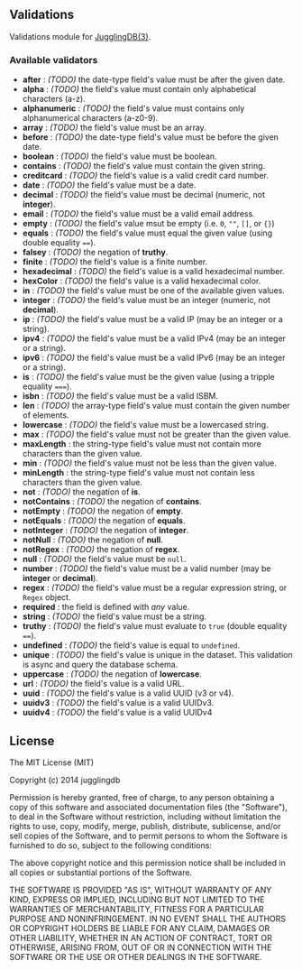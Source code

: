 ## Validations

Validations module for [JugglingDB(3)](http://jugglingdb.co).

### Available validators

* **after** : *(TODO)* the date-type field's value must be after the given date.
* **alpha** : *(TODO)* the field's value must contain only alphabetical characters (a-z).
* **alphanumeric** : *(TODO)* the field's value must contains only alphanumerical characters (a-z0-9).
* **array** : *(TODO)* the field's value must be an array.
* **before** : *(TODO)* the date-type field's value must be before the given date.
* **boolean** : *(TODO)* the field's value must be boolean.
* **contains** : *(TODO)* the field's value must contain the given string.
* **creditcard** : *(TODO)* the field's value is a valid credit card number.
* **date** : *(TODO)* the field's value must be a date.
* **decimal** : *(TODO)* the field's value must be decimal (numeric, not **integer**).
* **email** : *(TODO)* the field's value must be a valid email address.
* **empty** : *(TODO)* the field's value msut be empty (i.e. `0`, `""`, `[]`, or `{}`)
* **equals** : *(TODO)* the field's value must equal the given value (using double equality `==`).
* **falsey** : *(TODO)* the negation of **truthy**.
* **finite** : *(TODO)* the field's value is a finite number.
* **hexadecimal** : *(TODO)* the field's value is a valid hexadecimal number.
* **hexColor** : *(TODO)* the field's value is a valid hexadecimal color.
* **in** : *(TODO)* the field's value must be one of the available given values.
* **integer** : *(TODO)* the field's value must be an integer (numeric, not **decimal**).
* **ip** : *(TODO)* the field's value must be a valid IP (may be an integer or a string).
* **ipv4** : *(TODO)* the field's value must be a valid IPv4 (may be an integer or a string).
* **ipv6** : *(TODO)* the field's value must be a valid IPv6 (may be an integer or a string).
* **is** : *(TODO)* the field's value must be the given value (using a tripple equality `===`).
* **isbn** : *(TODO)* the field's value must be a valid ISBM.
* **len** : *(TODO)* the array-type field's value must contain the given number of elements.
* **lowercase** : *(TODO)* the field's value must be a lowercased string.
* **max** : *(TODO)* the field's value must not be greater than the given value.
* **maxLength** : the string-type field's value must not contain more characters than the given value.
* **min** : *(TODO)* the field's value must not be less than the given value.
* **minLength** : the string-type field's value must not contain less characters than the given value.
* **not** : *(TODO)* the negation of **is**.
* **notContains** : *(TODO)* the negation of **contains**.
* **notEmpty** : *(TODO)* the negation of **empty**.
* **notEquals** : *(TODO)* the negation of **equals**.
* **notInteger** : *(TODO)* the negation of **integer**.
* **notNull** : *(TODO)* the negation of **null**.
* **notRegex** : *(TODO)* the negation of **regex**.
* **null** : *(TODO)* the field's value must be `null`.
* **number** : *(TODO)* the field's value must be a valid number (may be **integer** or **decimal**).
* **regex** : *(TODO)* the field's value must be a regular expression string, or `Regex` object.
* **required** : the field is defined with *any* value.
* **string** : *(TODO)* the field's value must be a string.
* **truthy** : *(TODO)* the field's value must evaluate to `true` (double equality `==`).
* **undefined** : *(TODO)* the field's value is equal to `undefined`.
* **unique** : *(TODO)* the field's value is unique in the dataset. This validation is async and query the database schema.
* **uppercase** : *(TODO)* the negation of **lowercase**.
* **url** : *(TODO)* the field's value is a valid URL.
* **uuid** : *(TODO)* the field's value is a valid UUID (v3 or v4).
* **uuidv3** : *(TODO)* the field's value is a valid UUIDv3.
* **uuidv4** : *(TODO)* the field's value is a valid UUIDv4

## License

The MIT License (MIT)

Copyright (c) 2014 jugglingdb

Permission is hereby granted, free of charge, to any person obtaining a copy of
this software and associated documentation files (the "Software"), to deal in
the Software without restriction, including without limitation the rights to
use, copy, modify, merge, publish, distribute, sublicense, and/or sell copies of
the Software, and to permit persons to whom the Software is furnished to do so,
subject to the following conditions:

The above copyright notice and this permission notice shall be included in all
copies or substantial portions of the Software.

THE SOFTWARE IS PROVIDED "AS IS", WITHOUT WARRANTY OF ANY KIND, EXPRESS OR
IMPLIED, INCLUDING BUT NOT LIMITED TO THE WARRANTIES OF MERCHANTABILITY, FITNESS
FOR A PARTICULAR PURPOSE AND NONINFRINGEMENT. IN NO EVENT SHALL THE AUTHORS OR
COPYRIGHT HOLDERS BE LIABLE FOR ANY CLAIM, DAMAGES OR OTHER LIABILITY, WHETHER
IN AN ACTION OF CONTRACT, TORT OR OTHERWISE, ARISING FROM, OUT OF OR IN
CONNECTION WITH THE SOFTWARE OR THE USE OR OTHER DEALINGS IN THE SOFTWARE.
